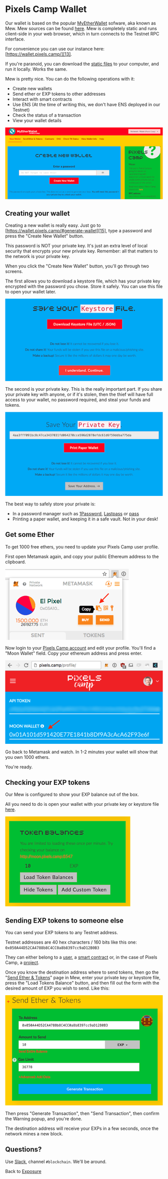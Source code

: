 # Pixels Camp Wallet

Our wallet is based on the popular [MyEtherWallet][11] sofware, aka known as Mew. Mew sources can be found [here][12]. Mew is completely static and runs client-side in your web browser, which in turn connects to the Testnet RPC interface.

For convenience you can use our instance here: [https://wallet.pixels.camp/][13].

If you're paranoid, you can download the [static files][14] to your computer, and run it locally. Works the same.

Mew is pretty nice. You can do the following operations with it:

 * Create new wallets
 * Send ether or EXP tokens to other addresses
 * Interact with smart contracts
 * Use ENS (At the time of writing this, we don't have ENS deployed in our Testnet)
 * Check the status of a transaction
 * View your wallet details

[![screenshot](imgs/mewhome.png)][13]

## Creating your wallet

Creating a new wallet is really easy. Just go to [https://wallet.pixels.camp/#generate-wallet][15], type a password and press the "Create New Wallet" button.

This password is NOT your private key. It's just an extra level of local security that encrypts your new private key. Remember: all that matters to the network is your private key.

When you click the "Create New Wallet" button, you'll go through two screens.

The first allows you to download a keystore file, which has your private key encrypted with the password you chose. Store it safely. You can use this file to open your wallet later.

![screenshot](imgs/keystore.png)

The second is your private key. This is the really important part. If you share your private key with anyone, or if it's stolen, then the thief will have full access to your wallet, no password required, and steal your funds and tokens.

![screenshot](imgs/privatekey.png)

The best way to safely store your private is:

 * In a password manager such as [1Password][16], [Lastpass][17] or [pass][18]
 * Printing a paper wallet, and keeping it in a safe vault. Not in your desk!

## Get some Ether

To get 1000 free ethers, you need to update your Pixels Camp user profile.

First open Metamask again, and copy your public Ethereum address to the clipboard.

![screenshot](imgs/copy-address.png)

Now login to your [Pixels Camp account][7] and edit your profile. You'll find a "Moon Wallet" field. Copy your ethereum address and press enter.

![screenshot](imgs/profile.png)

Go back to Metamask and watch. In 1-2 minutes your wallet will show that you own 1000 ethers.

You're ready.

## Checking your EXP tokens

Our Mew is configured to show your EXP balance out of the box.

All you need to do is open your wallet with your private key or keystore file [here][19].

![screenshot](imgs/balance.png)

## Sending EXP tokens to someone else

You can send your EXP tokens to any Testnet address.

Testnet addresses are 40 hex characters / 160 bits like this one: `0x050A44D52CA4788b8C4CC0a8b8397cc9aD12B0B3`

They can either belong to a [user][20], a [smart contract][21] or, in the case of Pixels Camp, a [project][22].

Once you know the destination address where to send tokens, then go the "[Send Ether & Tokens][23]" page in Mew, enter your private key or keystore file, press the "Load Tokens Balance" button, and then fill out the form with the desired amount of EXP you wish to send. Like this:

![screenshot](imgs/sendexp.png)

Then press "Generate Transaction", then "Send Transaction", then confirm the Warning popup, and you're done.

The destination address will receive your EXPs in a few seconds, once the network mines a new block.

## Questions?

Use [Slack][8], channel `#blockchain`. We'll be around.

Back to [Exposure][24]

[1]: https://ethereum.org/
[2]: https://ethereum.org/ether
[3]: http://consensys.github.io/developers/articles/101-noob-intro/
[4]: https://github.com/ethereum/go-ethereum/wiki/Contract-Tutorial
[5]: https://chrome.google.com/webstore/detail/metamask/nkbihfbeogaeaoehlefnkodbefgpgknn
[6]: https://metamask.io/
[7]: https://pixels.camp/
[8]: https://github.com/PixelsCamp/docs/blob/master/SLACK.md
[9]: http://moon.pixels.camp:8547/
[10]: https://github.com/gobitfly/etherchain-light
[11]: https://www.myetherwallet.com/
[12]: https://github.com/kvhnuke/etherwallet
[13]: https://wallet.pixels.camp/
[14]: https://github.com/PixelsCamp/moon/tree/master/wallet
[15]: https://wallet.pixels.camp/#generate-wallet
[16]: https://1password.com/
[17]: https://www.lastpass.com/
[18]: https://www.passwordstore.org/
[19]: https://wallet.pixels.camp/#view-wallet-info
[20]: https://pixels.camp/celso
[21]: https://github.com/PixelsCamp/moon/tree/master/contracts
[22]: https://pixels.camp/projects/1
[23]: https://wallet.pixels.camp/#send-transaction
[24]: https://github.com/PixelsCamp/moon

